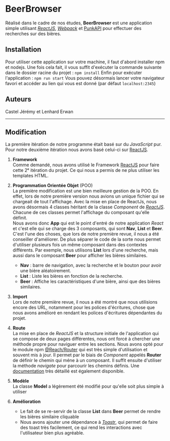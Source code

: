 # BeerBrowser

Réalisé dans le cadre de nos études, **BeerBrowser** est une application simple utilisant *[ReactJS](https://reactjs.org)*, *[Webpack](https://webpack.js.org/)* et [PunkAPI](https://punkapi.com/) pour effectuer des recherches sur des bières.

## Installation

Pour utiliser cette application sur votre machine, il faut d'abord installer npm et nodejs. Une fois cela fait, il vous suffit d'exécuter la commande suivante dans le dossier racine du projet :
`npm install`
Enfin pour exécuter l'application :
`npm run start`
Vous pouvez désormais lancer votre navigateur favori et accéder au lien qui vous est donné (par défaut `localhost:2345`)

## Auteurs

Castel Jérémy et Lenhard Erwan
  
-----

## Modification

La première itération de notre programme était basé sur du *JavaScript* pur. Pour notre deuxième itération nous avons basé celui-ci sur [ReactJS](https://reactjs.org).

1. **Framework**<br/>
Comme demandé, nous avons utilisé le Framework [ReactJS](https://reactjs.org) pour faire cette 2ᵉ itération du projet. Ce qui nous a permis de ne plus utiliser les templates HTML. 

2. **Programmation Orientée Objet** (POO)<br/>
La première modification est une bien meilleure gestion de la POO. En effet, lors de notre première version nous avions un unique fichier qui se chargeait de tout l'affichage. Avec la mise en place de ReactJs, nous avons désormais 4 classes héritant de la classe *Component* de *[ReactJS](https://reactjs.org)*. Chacune de ces classes permet l'affichage du composant qu'elle définit.<br/>Nous avons donc **App** qui est le point d'entré de notre application *React* et c'est elle qui se charge des 3 composants, qui sont **Nav**, **List** et **Beer**. C'est l'une des choses, que lors de notre première revue, il nous a été conseiller d'améliorer. De plus séparer le code de la sorte nous permet d'utiliser plusieurs fois un même composant dans des contextes différents. Par exemple, nous utilisons **List** lors d'une recherche, mais aussi dans le composant **Beer** pour afficher les bières similaires.
	- **Nav** : barre de navigation, avec la recherche et le bouton pour avoir une bière aléatoirement.
	- **List** : Liste les bières en fonction de la recherche.
	- **Beer** : Affiche les caractéristiques d'une bière, ainsi que des bières similaires.

3. **Import**<br/>
Lors de notre première revue, il nous a été montré que nous utilisions encore des URL, notamment pour les polices d'écritures, chose que nous avons amélioré en rendant les polices d'écritures dépendantes du projet.

4. **Route**<br/>
La mise en place de *ReactJS* et la structure initiale de l'application qui se compose de deux pages différentes, nous ont forcé à chercher une méthode propre pour naviguer entre les sections. Nous avons opté pour le module npm [@Reach/Router](https://www.npmjs.com/package/@reach/router) qui est très simple d'utilisation et souvent mis à jour. Il permet par le biais de *Component* appelés **Router** de définir le chemin qui méne à un composant. Il suffit ensuite d'utiliser la méthode *navigate* pour parcourir les chemins définis. Une [documentation](https://reach.tech/router) très détaillé est également disponible.

5. **Modèle**<br/>
La classe **Model** a légèrement été modifié pour qu'elle soit plus simple à utiliser

6. **Amélioration**
	- Le fait de se re-servir de la classe **List** dans **Beer** permet de rendre les bières similaire cliquable 
	- Nous avons ajouter une dépendance à *[Toastr](https://github.com/CodeSeven/toastr)*, qui permet de faire des toast très facilement, ce qui rend les interactions avec l'utilisateur bien plus agréable.
